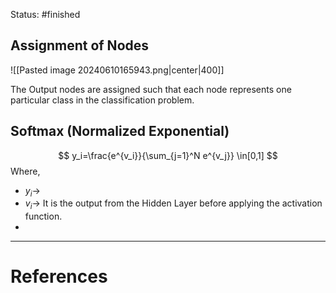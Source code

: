 Status: #finished 
## Assignment of Nodes 
![[Pasted image 20240610165943.png|center|400]]

The Output nodes are assigned such that each node represents one particular class in the classification problem.  
## Softmax (Normalized Exponential)
$$
y_i=\frac{e^{v_i}}{\sum_{j=1}^N e^{v_j}} \in[0,1]
$$
Where, 
- $y_i\rightarrow$ 
- $v_i\rightarrow$ It is the output from the Hidden Layer before applying the activation function. 
- 



---
# References
